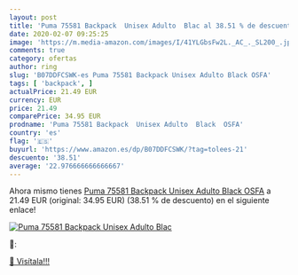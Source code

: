 ```yaml
---
layout: post
title: 'Puma 75581 Backpack  Unisex Adulto  Blac al 38.51 % de descuento'
date: 2020-02-07 09:25:25
image: 'https://m.media-amazon.com/images/I/41YLGbsFw2L._AC_._SL200_.jpg'
comments: true
category: ofertas
author: ring
slug: 'B07DDFCSWK-es Puma 75581 Backpack Unisex Adulto Black OSFA'
tags: [ 'backpack', ]
actualPrice: 21.49 EUR
currency: EUR
price: 21.49
comparePrice: 34.95 EUR
prodname: 'Puma 75581 Backpack  Unisex Adulto  Black  OSFA'
country: 'es'
flag: '🇪🇸'
buyurl: 'https://www.amazon.es/dp/B07DDFCSWK/?tag=tolees-21'
descuento: '38.51'
average: '22.976666666666667'
---
```


Ahora mismo tienes [Puma 75581 Backpack  Unisex Adulto  Black  OSFA](https://www.amazon.es/dp/B07DDFCSWK/?tag=tolees-21) a 21.49 EUR (original: 34.95 EUR) (38.51 %  de descuento) en el siguiente enlace!

[![Puma 75581 Backpack  Unisex Adulto  Blac](https://m.media-amazon.com/images/I/41YLGbsFw2L._AC_._SL200_.jpg)](https://www.amazon.es/dp/B07DDFCSWK/?tag=tolees-21)

🔎:


[🛒 Visítala!!!](https://www.amazon.es/dp/B07DDFCSWK/?tag=tolees-21)
